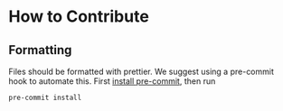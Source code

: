 # How to Contribute

## Formatting

Files should be formatted with prettier.
We suggest using a pre-commit hook to automate this.
First [install pre-commit](https://pre-commit.com/#installation),
then run

```shell
pre-commit install
```
